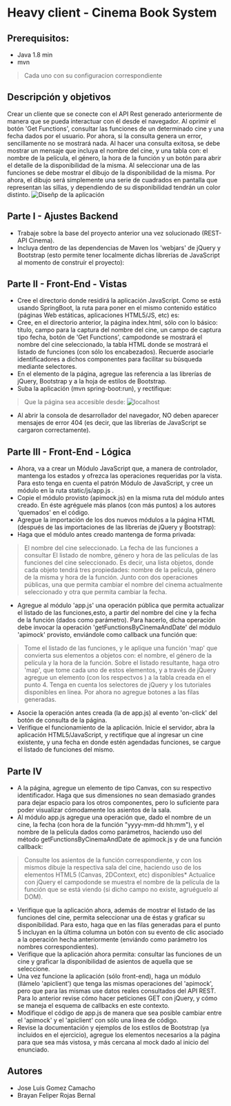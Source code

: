 # Heavy client - Cinema Book System

## Prerequisitos:
- Java 1.8 min
- mvn 
> Cada uno con su configuracion correspondiente 

## Descripción y objetivos
Crear un cliente que se conecte con el API Rest generado anteriormente de manera que se pueda interactuar con él desde el navegador.
Al oprimir el botón 'Get Functions', consultar las funciones de un determinado cine y una fecha dados por el usuario. Por ahora, si la consulta genera un error, sencillamente no se mostrará nada.
Al hacer una consulta exitosa, se debe mostrar un mensaje que incluya el nombre del cine, y una tabla con: el nombre de la película, el género, la hora de la función y un botón para abrir el detalle de la disponibilidad de la misma.
Al seleccionar una de las funciones se debe mostrar el dibujo de la disponibilidad de la misma. Por ahora, el dibujo será simplemente una serie de cuadrados en pantalla que representan las sillas, y dependiendo de su disponibilidad tendrán un color distinto.
![Diseñp de la aplicación]()

## Parte I - Ajustes Backend
- Trabaje sobre la base del proyecto anterior una vez solucionado (REST-API Cinema).
- Incluya dentro de las dependencias de Maven los 'webjars' de jQuery y Bootstrap (esto permite tener localmente dichas librerías de JavaScript al momento de construír el proyecto):

## Parte II - Front-End - Vistas
- Cree el directorio donde residirá la aplicación JavaScript. Como se está usando SpringBoot, la ruta para poner en el mismo contenido estático (páginas Web estáticas, aplicaciones HTML5/JS, etc) es:
- Cree, en el directorio anterior, la página index.html, sólo con lo básico: título, campo para la captura del nombre del cine, un campo de captura tipo fecha, botón de 'Get Functions', campodonde se mostrará el nombre del cine seleccionado, la tabla HTML donde se mostrará el listado de funciones (con sólo los encabezados). Recuerde asociarle identificadores a dichos componentes para facilitar su búsqueda mediante selectores.
- En el elemento <head> de la página, agregue las referencia a las librerías de jQuery, Bootstrap y a la hoja de estilos de Bootstrap.
- Suba la aplicación (mvn spring-boot:run), y rectifique:
> Que la página sea accesible desde:
![localhost]()
- Al abrir la consola de desarrollador del navegador, NO deben aparecer mensajes de error 404 (es decir, que las librerías de JavaScript se cargaron correctamente).
  
## Parte III - Front-End - Lógica
- Ahora, va a crear un Módulo JavaScript que, a manera de controlador, mantenga los estados y ofrezca las operaciones requeridas por la vista. Para esto tenga en cuenta el patrón Módulo de JavaScript, y cree un módulo en la ruta static/js/app.js .
- Copie el módulo provisto (apimock.js) en la misma ruta del módulo antes creado. En éste agréguele más planos (con más puntos) a los autores 'quemados' en el código.
- Agregue la importación de los dos nuevos módulos a la página HTML (después de las importaciones de las librerías de jQuery y Bootstrap):
- Haga que el módulo antes creado mantenga de forma privada:
> El nombre del cine seleccionado.
> La fecha de las funciones a consultar
> El listado de nombre, género y hora de las películas de las funciones del cine seleccionado. Es decir, una lista objetos, donde cada objeto tendrá tres propiedades: nombre de la película, género de la misma y hora de la función.
Junto con dos operaciones públicas, una que permita cambiar el nombre del cinema actualmente seleccionado y otra que permita cambiar la fecha.
- Agregue al módulo 'app.js' una operación pública que permita actualizar el listado de las funciones,esto, a partir del nombre del cine y la fecha de la función (dados como parámetro). Para hacerlo, dicha operación debe invocar la operación 'getFunctionsByCinemaAndDate' del módulo 'apimock' provisto, enviándole como callback una función que:
> Tome el listado de las funciones, y le aplique una función 'map' que convierta sus elementos a objetos con: el nombre, el género de la película y la hora de la función.
> Sobre el listado resultante, haga otro 'map', que tome cada uno de estos elementos, y a través de jQuery agregue un elemento <tr> (con los respectvos <td>) a la tabla creada en el punto 4. Tenga en cuenta los selectores de jQuery y los tutoriales disponibles en línea. Por ahora no agregue botones a las filas generadas.
- Asocie la operación antes creada (la de app.js) al evento 'on-click' del botón de consulta de la página.
- Verifique el funcionamiento de la aplicación. Inicie el servidor, abra la aplicación HTML5/JavaScript, y rectifique que al ingresar un cine existente, y una fecha en donde estén agendadas funciones, se cargue el listado de funciones del mismo.
  
## Parte IV
- A la página, agregue un elemento de tipo Canvas, con su respectivo identificador. Haga que sus dimensiones no sean demasiado grandes para dejar espacio para los otros componentes, pero lo suficiente para poder visualizar cómodamente los asientos de la sala.
- Al módulo app.js agregue una operación que, dado el nombre de un cine, la fecha (con hora de la función "yyyy-mm-dd hh:mm"), y el nombre de la película dados como parámetros, haciendo uso del método getFunctionsByCinemaAndDate de apimock.js y de una función callback:
> Consulte los asientos de la función correspondiente, y con los mismos dibuje la respectiva sala del cine, haciendo uso de los elementos HTML5 (Canvas, 2DContext, etc) disponibles* Actualice con jQuery el campodonde se muestra el nombre de la película de la función que se está viendo (si dicho campo no existe, agruéguelo al DOM).
- Verifique que la aplicación ahora, además de mostrar el listado de las funciones del cine, permita seleccionar una de éstas y graficar su disponibilidad. Para esto, haga que en las filas generadas para el punto 5 incluyan en la última columna un botón con su evento de clic asociado a la operación hecha anteriormente (enviándo como parámetro los nombres correspondientes).
- Verifique que la aplicación ahora permita: consultar las funciones de un cine y graficar la disponibilidad de asientos de aquella que se seleccione.
- Una vez funcione la aplicación (sólo front-end), haga un módulo (llámelo 'apiclient') que tenga las mismas operaciones del 'apimock', pero que para las mismas use datos reales consultados del API REST. Para lo anterior revise cómo hacer peticiones GET con jQuery, y cómo se maneja el esquema de callbacks en este contexto.
- Modifique el código de app.js de manera que sea posible cambiar entre el 'apimock' y el 'apiclient' con sólo una línea de código.
- Revise la documentación y ejemplos de los estilos de Bootstrap (ya incluidos en el ejercicio), agregue los elementos necesarios a la página para que sea más vistosa, y más cercana al mock dado al inicio del enunciado.
## Autores
- Jose Luis Gomez Camacho 
- Brayan Feliper Rojas Bernal 
